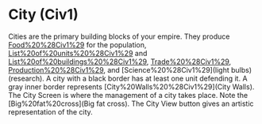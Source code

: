 # City (Civ1)

Cities are the primary building blocks of your empire. They produce [Food%20%28Civ1%29](Food) for the population, [List%20of%20units%20%28Civ1%29](units) and [List%20of%20buildings%20%28Civ1%29](buildings), [Trade%20%28Civ1%29](trade), [Production%20%28Civ1%29](production), and [Science%20%28Civ1%29](light bulbs) (research).
A city with a black border has at least one unit defending it.
A gray inner border represents [City%20Walls%20%28Civ1%29](City Walls).
The City Screen is where the management of a city takes place.
Note the [Big%20fat%20cross](Big fat cross).
The City View button gives an artistic representation of the city.